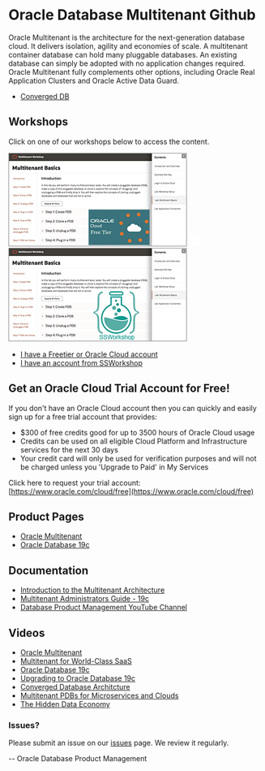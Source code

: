 # Oracle Database Multitenant Github


Oracle Multitenant is the architecture for the next-generation database cloud. It delivers isolation, agility and economies of scale. A multitenant container database can hold many pluggable databases. An existing database can simply be adopted with no application changes required. Oracle Multitenant fully complements other options, including Oracle Real Application Clusters and Oracle Active Data Guard.  

- [Converged DB](https://github.com/laxmi-oss/learning-library/data-management-library/database/converged-database/freetier/)


## Workshops
Click on one of our workshops below to access the content.

[![](./images/multitenant-screenshot-freetier.png)](https://oracle.github.io/learning-library/data-management-library/database/multitenant/freetier/index.html)  ![](./images/transparent.png " ")  [![](./images/multitenant-screenshot-ssworkshop.png)](https://oracle.github.io/learning-library/data-management-library/database/multitenant/ssworkshop/index.html)


- [I have a Freetier or Oracle Cloud account](https://oracle.github.io/learning-library/data-management-library/database/multitenant/freetier/index.html)
- [I have an account from SSWorkshop](https://oracle.github.io/learning-library/data-management-library/database/multitenant/ssworkshop/index.html)


## Get an Oracle Cloud Trial Account for Free!
If you don't have an Oracle Cloud account then you can quickly and easily sign up for a free trial account that provides:
- $300 of free credits good for up to 3500 hours of Oracle Cloud usage
- Credits can be used on all eligible Cloud Platform and Infrastructure services for the next 30 days
- Your credit card will only be used for verification purposes and will not be charged unless you 'Upgrade to Paid' in My Services

Click here to request your trial account: [https://www.oracle.com/cloud/free](https://www.oracle.com/cloud/free)


## Product Pages
- [Oracle Multitenant](https://www.oracle.com/database/technologies/multitenant.html)
- [Oracle Database 19c](https://www.oracle.com/database/)

## Documentation
- [Introduction to the Multitenant Architecture](https://docs.oracle.com/en/database/oracle/oracle-database/19/multi/introduction-to-the-multitenant-architecture.html#GUID-267F7D12-D33F-4AC9-AA45-E9CD671B6F22)
- [Multitenant Administrators Guide - 19c](https://docs.oracle.com/en/database/oracle/oracle-database/19/multi/index.html)
- [Database Product Management YouTube Channel](https://www.youtube.com/channel/UCr6mzwq_gcdsefQWBI72wIQ)

## Videos
- [Oracle Multitenant](https://www.youtube.com/watch?v=lho1kurDVWE)
- [Multitenant for World-Class SaaS](https://www.youtube.com/watch?v=-okrTDHqAdA)
- [Oracle Database 19c](https://www.youtube.com/watch?v=EVPNyL2vAVI)
- [Upgrading to Oracle Database 19c](https://www.youtube.com/watch?v=lOzL5irmuJo)
- [Converged Database Architcture](https://www.youtube.com/watch?v=9d76-LhgMQs)
- [Multitenant PDBs for Microservices and Clouds](https://www.youtube.com/watch?v=JdfATqdXuRc)
- [The Hidden Data Economy](https://www.youtube.com/watch?v=CP3pwAwNepU)

### Issues?
Please submit an issue on our [issues](https://github.com/oracle/learning-library/issues) page.  We review it regularly.

-- Oracle Database Product Management
